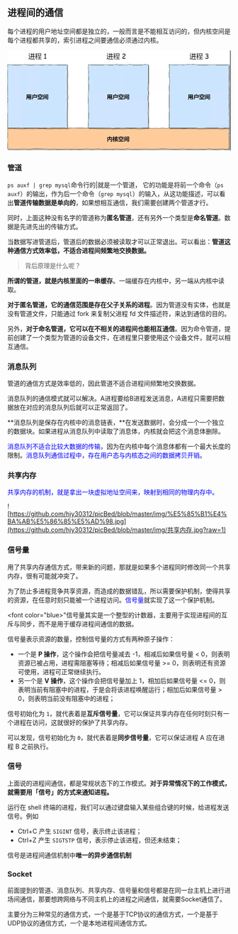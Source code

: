 ## 进程间的通信

每个进程的用户地址空间都是独立的，一般而言是不能相互访问的，但内核空间是每个进程都共享的，索引进程之间要通信必须通过内核。

![](https://github.com/hjy30312/picBed/blob/master/img/微信图片_20200827223444.jpg?raw=1)



### 管道

`ps auxf | grep mysql`命令行的|就是一个管道， 它的功能是将前一个命令（`ps auxf`）的输出，作为后一个命令（`grep mysql`）的输入，从这功能描述，可以看出**管道传输数据是单向的**，如果想相互通信，我们需要创建两个管道才行。 



同时，上面这种没有名字的管道称为**匿名管道**，还有另外一个类型是**命名管道**。数据是先进先出的传输方式。

当数据写进管道后，管道后的数据必须被读取才可以正常退出。可以看出：**管道这种通信方式效率低，不适合进程间频繁地交换数据。**



>背后原理是什么呢？

**所谓的管道，就是内核里面的一串缓存**。一端缓存在内核中，另一端从内核中读取。 



**对于匿名管道，它的通信范围是存在父子关系的进程**。因为管道没有实体，也就是没有管道文件，只能通过 fork 来复制父进程 fd 文件描述符，来达到通信的目的。

另外，**对于命名管道，它可以在不相关的进程间也能相互通信**。因为命令管道，提前创建了一个类型为管道的设备文件，在进程里只要使用这个设备文件，就可以相互通信。

### 消息队列

管道的通信方式是效率低的，因此管道不适合进程间频繁地交换数据。

消息队列的通信模式就可以解决。A进程要给B进程发送消息，A进程只需要把数据放在对应的消息队列后就可以正常返回了。

**消息队列是保存在内核中的消息链表，**在发送数据时，会分成一个一个独立的数据块。如果进程从消息队列中读取了消息体，内核就会把这个消息体删除。

<font color="blue">消息队列不适合比较大数据的传输</font>，因为在内核中每个消息体都有一个最大长度的限制。<font color="blue">消息队列通信过程中，存在用户态与内核态之间的数据拷贝开销。</font>



### 共享内存

<font color="blue">共享内存的机制，就是拿出一块虚拟地址空间来，映射到相同的物理内存中。</font>

![https://github.com/hjy30312/picBed/blob/master/img/%E5%85%B1%E4%BA%AB%E5%86%85%E5%AD%98.jpg](https://github.com/hjy30312/picBed/blob/master/img/共享内存.jpg?raw=1)

 



### 信号量

用了共享内存通信方式，带来新的问题，那就是如果多个进程同时修改同一个共享内存，很有可能就冲突了。

为了防止多进程竞争共享资源，而造成的数据错乱，所以需要保护机制，使得共享的资源，在任意时刻只能被一个进程访问。<font color="blue">信号量</font>就实现了这一个保护机制。



<font color="blue>"信号量其实是一个整型的计数器，主要用于实现进程间的互斥与同步，而不是用于缓存进程间通信的数据</font>。

信号量表示资源的数量，控制信号量的方式有两种原子操作：

- 一个是 **P 操作**，这个操作会把信号量减去 -1，相减后如果信号量 < 0，则表明资源已被占用，进程需阻塞等待；相减后如果信号量 >= 0，则表明还有资源可使用，进程可正常继续执行。
- 另一个是 **V 操作**，这个操作会把信号量加上 1，相加后如果信号量 <= 0，则表明当前有阻塞中的进程，于是会将该进程唤醒运行；相加后如果信号量 > 0，则表明当前没有阻塞中的进程；

 

信号初始化为 `1`，就代表着是**互斥信号量**，它可以保证共享内存在任何时刻只有一个进程在访问，这就很好的保护了共享内存。 

 可以发现，信号初始化为 `0`，就代表着是**同步信号量**，它可以保证进程 A 应在进程 B 之前执行。



### 信号

 上面说的进程间通信，都是常规状态下的工作模式。**对于异常情况下的工作模式，就需要用「信号」的方式来通知进程。** 



运行在 shell 终端的进程，我们可以通过键盘输入某些组合键的时候，给进程发送信号。例如

- Ctrl+C 产生 `SIGINT` 信号，表示终止该进程；
- Ctrl+Z 产生 `SIGTSTP` 信号，表示停止该进程，但还未结束；



 信号是进程间通信机制中**唯一的异步通信机制** 



### Socket

前面提到的管道、消息队列、共享内存、信号量和信号都是在同一台主机上进行进场间通信，那要想<fron color="blue">跨网络与不同主机上的进程之间通信，就需要Socket通信了。</font>

主要分为三种常见的通信方式，一个是基于TCP协议的通信方式，一个是基于UDP协议的通信方式，一个是本地进程间通信方式。

